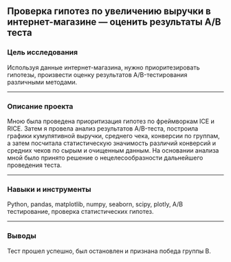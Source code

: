 ## Проверка гипотез по увеличению выручки в интернет-магазине — оценить результаты A/B теста ##




### Цель исследования

Используя данные интернет-магазина, нужно приоритезировать гипотезы, произвести оценку результатов A/B-тестирования различными методами.

---

### Описание проекта

Мною была проведена приоритизация гипотез по фреймворкам ICE и RICE. Затем я провела анализ результатов A/B-теста, построила графики кумулятивной выручки, среднего чека, конверсии по группам, а затем посчитала статистическую значимость различий конверсий и средних чеков по сырым и очищенным данным. На основании анализа мной было принято решение о нецелесообразности дальнейшего проведения теста.

---

### Навыки и инструменты

Python, pandas, matplotlib, numpy, seaborn, scipy, plotly, А/В тестирование, проверка статистических гипотез.

---

### Выводы

Тест прошел успешно, был остановлен и признана победа группы В.
